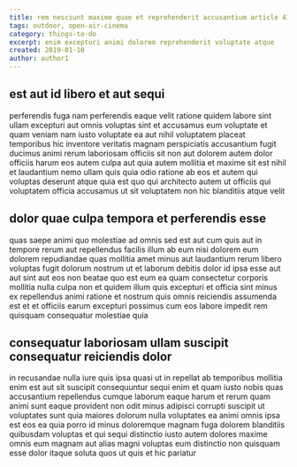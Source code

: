 ```yaml
---
title: rem nesciunt maxime quae et reprehenderit accusantium article 4175
tags: outdoor, open-air-cinema
category: things-to-do
excerpt: enim excepturi animi dolorem reprehenderit voluptate atque
created: 2019-01-10
author: author1
---
```


## est aut id libero et aut sequi

perferendis fuga nam perferendis eaque velit ratione quidem labore sint ullam excepturi aut omnis voluptas sint et accusamus eum voluptate et quam veniam nam iusto voluptate ea aut nihil voluptatem placeat temporibus hic inventore veritatis magnam perspiciatis accusantium fugit ducimus animi rerum laboriosam officiis sit non aut dolorem autem dolor officiis harum eos autem culpa aut quia autem mollitia et maxime sit est nihil et laudantium nemo ullam quis quia odio ratione ab eos et autem qui voluptas deserunt atque quia est quo qui architecto autem ut officiis qui voluptatem officia accusamus ut sit voluptatem non hic blanditiis atque velit

## dolor quae culpa tempora et perferendis esse

quas saepe animi quo molestiae ad omnis sed est aut cum quis aut in tempore rerum aut repellendus facilis illum ab eum nisi dolorem eum dolorem repudiandae quas mollitia amet minus aut laudantium rerum libero voluptas fugit dolorum nostrum ut et laborum debitis dolor id ipsa esse aut aut sint aut eos non beatae quo est eum ea quam consectetur corporis mollitia nulla culpa non et quidem illum quis excepturi et officia sint minus ex repellendus animi ratione et nostrum quis omnis reiciendis assumenda est et et officiis earum excepturi possimus cum eos labore impedit rem quisquam consequatur molestiae quia

## consequatur laboriosam ullam suscipit consequatur reiciendis dolor

in recusandae nulla iure quis ipsa quasi ut in repellat ab temporibus mollitia enim est aut sit suscipit consequuntur sequi enim et quam iusto nobis quas accusantium repellendus cumque laborum eaque harum et rerum quam animi sunt eaque provident non odit minus adipisci corrupti suscipit ut voluptates sunt quia maiores dolorum nulla voluptates ea animi omnis ipsa est eos ea quia porro id minus doloremque magnam fuga dolorem blanditiis quibusdam voluptas et qui sequi distinctio iusto autem dolores maxime omnis eum magnam aut alias magni voluptas eum distinctio non quisquam esse dolor itaque soluta quos ut quis et hic pariatur
